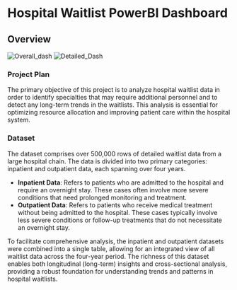 # Hospital Waitlist PowerBI Dashboard

## Overview
![Overall_dash](https://github.com/user-attachments/assets/b13af47b-3e86-4b71-b836-554d9432a608)
![Detailed_Dash](https://github.com/user-attachments/assets/a205cb67-8cdb-487a-a226-d9370ce2eba3)


### Project Plan
The primary objective of this project is to analyze hospital waitlist data in order to identify specialties that may require additional personnel and to detect any long-term trends in the waitlists. This analysis is essential for optimizing resource allocation and improving patient care within the hospital system.

### Dataset
The dataset comprises over 500,000 rows of detailed waitlist data from a large hospital chain. The data is divided into two primary categories: inpatient and outpatient data, each spanning over four years.

- **Inpatient Data**: Refers to patients who are admitted to the hospital and require an overnight stay. These cases often involve more severe conditions that need prolonged monitoring and treatment.
- **Outpatient Data**: Refers to patients who receive medical treatment without being admitted to the hospital. These cases typically involve less severe conditions or follow-up treatments that do not necessitate an overnight stay.

To facilitate comprehensive analysis, the inpatient and outpatient datasets were combined into a single table, allowing for an integrated view of all waitlist data across the four-year period. The richness of this dataset enables both longitudinal (long-term) insights and cross-sectional analysis, providing a robust foundation for understanding trends and patterns in hospital waitlists.

